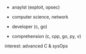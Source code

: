 * anaylst (exploit, opsec)

* computer science, network

* developer (c, go)

* comprehension (c, cpp, go, py, v)

interest: advanced C & sysOps
